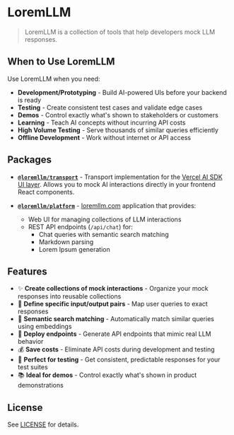 # LoremLLM

> LoremLLM is a collection of tools that help developers mock LLM responses.

## When to Use LoremLLM

Use LoremLLM when you need:

- **Development/Prototyping** - Build AI-powered UIs before your backend is ready
- **Testing** - Create consistent test cases and validate edge cases
- **Demos** - Control exactly what's shown to stakeholders or customers
- **Learning** - Teach AI concepts without incurring API costs
- **High Volume Testing** - Serve thousands of similar queries efficiently
- **Offline Development** - Work without internet or API access

## Packages

- [**`@loremllm/transport`**](./packages/transport/README.md) - Transport implementation for the [Vercel AI SDK UI layer](https://v6.ai-sdk.dev/docs/ai-sdk-ui/transport). Allows you to mock AI interactions directly in your frontend React components.

- [**`@loremllm/platform`**](./apps/nextjs/README.md) - [loremllm.com](https://loremllm.com) application that provides:
  - Web UI for managing collections of LLM interactions
  - REST API endpoints (`/api/chat`) for:
    - Chat queries with semantic search matching
    - Markdown parsing
    - Lorem Ipsum generation

## Features

- ✨ **Create collections of mock interactions** - Organize your mock responses into reusable collections
- 🎯 **Define specific input/output pairs** - Map user queries to exact responses
- 🔄 **Semantic search matching** - Automatically match similar queries using embeddings
- 🚀 **Deploy endpoints** - Generate API endpoints that mimic real LLM behavior
- 💰 **Save costs** - Eliminate API costs during development and testing
- 🧪 **Perfect for testing** - Get consistent, predictable responses for your test suites
- 📚 **Ideal for demos** - Control exactly what's shown in product demonstrations

## License

See [LICENSE](./LICENSE) for details.
